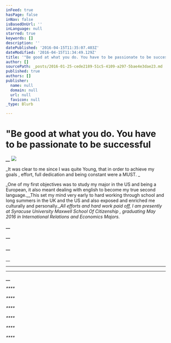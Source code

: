 ```yaml
---
inFeed: true
hasPage: false
inNav: false
isBasedOnUrl: ''
inLanguage: null
starred: true
keywords: []
description: ''
datePublished: '2016-04-15T11:35:07.403Z'
dateModified: '2016-04-15T11:34:49.129Z'
title: '"Be good at what you do. You have to be passionate to be successful'
author: []
sourcePath: _posts/2016-01-25-cede2189-51c5-4109-a297-5bae4e3dae23.md
published: true
authors: []
publisher:
  name: null
  domain: null
  url: null
  favicon: null
_type: Blurb

---
```

# "Be good at what you do. You have to be passionate to be successful

_**__**_
![](https://the-grid-user-content.s3-us-west-2.amazonaws.com/7ac9de3d-47ba-4cdf-8072-53b784ea365e.png)

_It
was clear to me since I was quite Young, that in order to achieve my goals ,
effort, full dedication and being constant were a MUST. _

_One of my first
objectives was to study my major in the US and being a European, it also meant dealing with english to become my true second language.__This
set my mind very early to hard working through school and long summers in the
UK and the US and also exposed and enriched me culturally and personally.__All efforts and hard work paid off, I
am presently at Syracuse University Maxwell
School Of Citizenship , graduating May 2016 in International Relations and
Economics Majors._

**__**

**__**

#### __

__

****

****

**__**

_****_

_****_

_****_

_****_

_****_

_****_